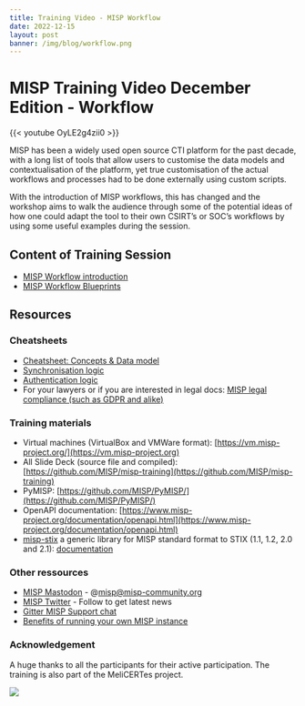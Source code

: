```yaml
---
title: Training Video - MISP Workflow
date: 2022-12-15
layout: post
banner: /img/blog/workflow.png
---
```


# MISP Training Video December Edition - Workflow 

{{< youtube OyLE2g4zii0 >}}

MISP has been a widely used open source CTI platform for the past decade, with a long list of tools that allow users to customise the data models and contextualisation of the platform, yet true customisation of the actual workflows and processes had to be done externally using custom scripts.

With the introduction of MISP workflows, this has changed and the workshop aims to walk the audience through some of the potential ideas of how one could adapt the tool to their own CSIRT’s or SOC’s workflows by using some useful examples during the session.

## Content of Training Session

- [MISP Workflow introduction](https://www.misp-project.org/misp-training/misp-worflows-first-cti.pdf)
- [MISP Workflow Blueprints](https://github.com/MISP/misp-workflow-blueprints)

## Resources

### Cheatsheets

- [Cheatsheet: Concepts & Data model](https://www.misp-project.org/misp-training/cheatsheet.pdf)
- [Synchronisation logic](https://github.com/MISP/MISP/tree/2.4/docs/generic/Synchronisation)
- [Authentication logic](https://github.com/MISP/MISP/blob/2.4/docs/generic/Authentication%20Diagram/MISP%20Authentication%20Diagram.pdf)
- For your lawyers or if you are interested in legal docs: [MISP legal compliance (such as GDPR and alike)](https://www.misp-project.org/compliance/)

### Training materials

- Virtual machines (VirtualBox and VMWare format): [https://vm.misp-project.org/](https://vm.misp-project.org)
- All Slide Deck (source file and compiled): [https://github.com/MISP/misp-training](https://github.com/MISP/misp-training)
- PyMISP: [https://github.com/MISP/PyMISP/](https://github.com/MISP/PyMISP/)
- OpenAPI documentation: [https://www.misp-project.org/documentation/openapi.html](https://www.misp-project.org/documentation/openapi.html)
- [misp-stix](https://github.com/MISP/misp-stix/) a generic library for MISP standard format to STIX (1.1, 1.2, 2.0 and 2.1): [documentation](https://github.com/MISP/misp-stix/tree/main/documentation)


### Other ressources

- [MISP Mastodon](https://misp-community.org/@misp) - @misp@misp-community.org
- [MISP Twitter](https://twitter.com/MISPProject) - Follow to get latest news
- [Gitter MISP Support chat](https://gitter.im/MISP/Support)
- [Benefits of running your own MISP instance](https://www.misp-project.org/2019/09/25/hostev-vs-own-misp.html/)

### Acknowledgement

A huge thanks to all the participants for their active participation. The training is also part of the MeliCERTes project.

![](https://www.cerebrate-project.org/assets/images/logo/melicertes.png)
